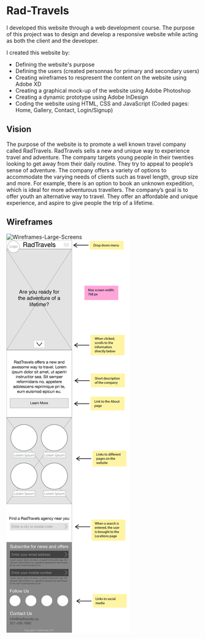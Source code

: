 # Rad-Travels

I developed this website through a web development course. The purpose of this project was to design and develop a responsive website while acting as both the client and the developer. 

I created this website by:
- Defining the website's purpose
- Defining the users (created personnas for primary and secondary users)
- Creating wireframes to respresent the content on the website using Adobe XD
- Creating a graphical mock-up of the website using Adobe Photoshop
- Creating a dynamic prototype using Adobe InDesign
- Coding the website using HTML, CSS and JavaScript (Coded pages: Home, Gallery, Contact, Login/Signup)

## Vision
The purpose of the website is to promote a well known travel company called RadTravels. RadTravels sells a new and unique way to experience travel and adventure. The company targets young people in their twenties looking to get away from their daily routine. They try to appeal to people’s sense of adventure. The company offers a variety of options to accommodate the varying needs of clients such as travel length, group size and more. For example, there is an option to book an unknown expedition, which is ideal for more adventurous travellers. The company’s goal is to offer youth an alternative way to travel. They offer an affordable and unique experience, and aspire to give people the trip of a lifetime.

## Wireframes

![Wireframes-Large-Screens](/img_readme/WireframeLargeScreens.png)  ![Wireframes-Mobile](/img_readme/WireframeMobile.png)

